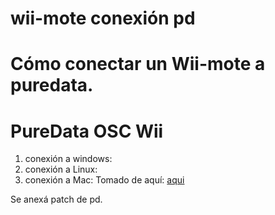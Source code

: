 # wii-mote conexión pd

# Cómo conectar un Wii-mote a puredata.

# PureData OSC Wii

1. conexión a windows:
2. conexión a Linux:
3. conexión a Mac: Tomado de aquí: [aqui](http://hacking-numbers.wikispaces.com/PureData+OSC+Wii)

Se anexá patch de pd.



